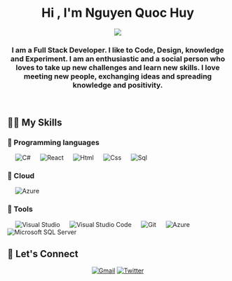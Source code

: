 <h1 align="center">Hi , I'm Nguyen Quoc Huy</h1>

<p align="center">
    <img src="https://readme-typing-svg.herokuapp.com?color=F743BA&background=BC2F4100&center=true&lines=Full+Stack+Engineer;Always+learning+new+things"></a>
</p>

<h3 align="center">I am a Full Stack Developer. I like to Code, Design, knowledge and Experiment. I am an enthusiastic and a social person who loves to take up new challenges and learn new skills. I love meeting new people, exchanging ideas and spreading knowledge and positivity.</h3>
<br>

## 🧑‍💻 My Skills

### 🖕 Programming languages
<p align="left"> 
  &emsp; 
    <img alt="C#" src="https://img.shields.io/badge/-C%23-violet">
  &emsp; 
    <img alt="React" src="https://img.shields.io/badge/-React-%23FFFF00">
  &emsp; 
    <img alt="Html" src="https://img.shields.io/badge/-HTML-%23CC0000">
  &emsp; 
    <img alt="Css" src="https://img.shields.io/badge/-CSS-%23CC9933">
  &emsp; 
    <img alt="Sql" src="https://img.shields.io/badge/-SQL-%2333CC33">
</p>

### 🖕 Cloud
<p align="left"> 
  &emsp; 
    <img alt="Azure" src="https://img.shields.io/badge/-Azure-%23CC3300">
</p>

### 🖕 Tools
<p align="left"> 
  &emsp; 
    <img alt="Visual Studio" src="https://img.shields.io/badge/Visual%20Studio-5C2D91.svg?logo=visual-studio&logoColor=white">
  &emsp; 
    <img alt="Visual Studio Code" src="https://img.shields.io/badge/Visual%20Studio%20Code-0078d7.svg?logo=visual-studio-code&logoColor=white">
  &emsp; 
    <img alt="Git" src="https://img.shields.io/badge/Git%20-%23F05033.svg?logo=git&logoColor=white">
  &emsp; 
    <img alt="Azure" src="https://img.shields.io/badge/azure-%230072C6.svg?logo=microsoftazure&logoColor=white">
  &emsp; 
    <img alt="Microsoft SQL Server" src="https://img.shields.io/badge/Microsoft%20SQL%20Sever-CC2927?logo=microsoft%20sql%20server&logoColor=white">
</p>

## 👬 Let's Connect
<p align="center">
	<a href="mailto:huy27297@gmail.com"><img src="https://img.icons8.com/bubbles/50/000000/gmail.png" alt="Gmail"/></a>
	<a href="https://join.skype.com/invite/YOVtSW3uXeff"><img src="https://img.icons8.com/bubbles/50/000000/skype.png" alt="Twitter"/></a>
</p>


<!---
huy27/huy27 is a ✨ special ✨ repository because its `README.md` (this file) appears on your GitHub profile.
You can click the Preview link to take a look at your changes.
--->
